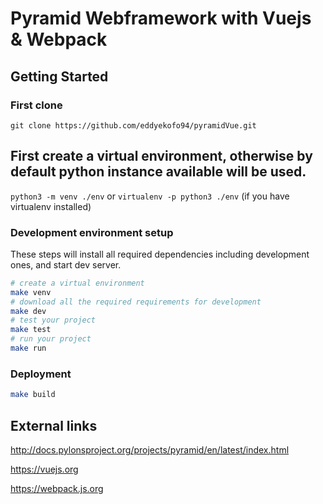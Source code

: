 Pyramid Webframework with Vuejs & Webpack
==================

Getting Started
---------------
### First clone
`git clone https://github.com/eddyekofo94/pyramidVue.git`

## First create a virtual environment, otherwise by default python instance available will be used.

`python3 -m venv ./env`
    or
`virtualenv -p python3 ./env` (if you have virtualenv installed)

### Development environment setup

These steps will install all required dependencies including development ones, and start dev server.

```bash
# create a virtual environment
make venv
# download all the required requirements for development
make dev
# test your project
make test
# run your project
make run
```

### Deployment
```bash
make build
```

External links
---------------
http://docs.pylonsproject.org/projects/pyramid/en/latest/index.html

https://vuejs.org

https://webpack.js.org
